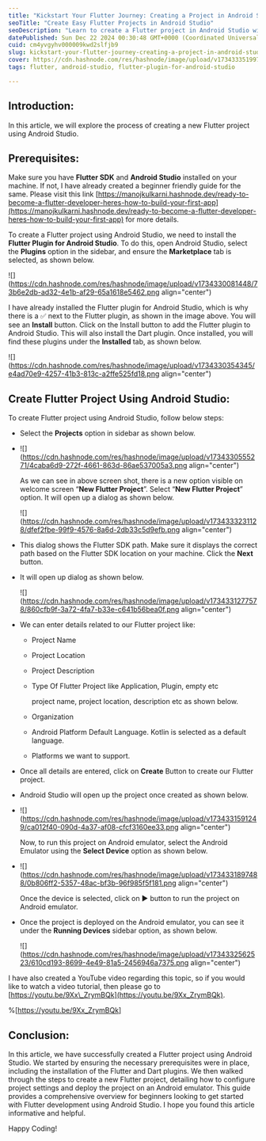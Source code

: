 ```yaml
---
title: "Kickstart Your Flutter Journey: Creating a Project in Android Studio Made Easy"
seoTitle: "Create Easy Flutter Projects in Android Studio"
seoDescription: "Learn to create a Flutter project in Android Studio with this step-by-step guide for beginners. Setup, configure, and deploy your first app easily"
datePublished: Sun Dec 22 2024 00:30:48 GMT+0000 (Coordinated Universal Time)
cuid: cm4yvgyhv000009kwd2slfjb9
slug: kickstart-your-flutter-journey-creating-a-project-in-android-studio-made-easy
cover: https://cdn.hashnode.com/res/hashnode/image/upload/v1734333519970/5e340d8e-22b5-4e32-8774-8227791e329a.png
tags: flutter, android-studio, flutter-plugin-for-android-studio

---
```


## Introduction:

In this article, we will explore the process of creating a new Flutter project using Android Studio.

## Prerequisites:

Make sure you have **Flutter SDK** and **Android Studio** installed on your machine. If not, I have already created a beginner friendly guide for the same. Please visit this link [https://manojkulkarni.hashnode.dev/ready-to-become-a-flutter-developer-heres-how-to-build-your-first-app](https://manojkulkarni.hashnode.dev/ready-to-become-a-flutter-developer-heres-how-to-build-your-first-app) for more details.

To create a Flutter project using Android Studio, we need to install the **Flutter Plugin for Android Studio**. To do this, open Android Studio, select the **Plugins** option in the sidebar, and ensure the **Marketplace** tab is selected, as shown below.

![](https://cdn.hashnode.com/res/hashnode/image/upload/v1734330081448/73b6e2db-ad32-4e1b-af29-65a1618e5462.png align="center")

I have already installed the Flutter plugin for Android Studio, which is why there is a ✅ next to the Flutter plugin, as shown in the image above. You will see an **Install** button. Click on the Install button to add the Flutter plugin to Android Studio. This will also install the Dart plugin. Once installed, you will find these plugins under the **Installed** tab, as shown below.

![](https://cdn.hashnode.com/res/hashnode/image/upload/v1734330354345/e4ad70e9-4257-41b3-813c-a2ffe525fd18.png align="center")

## Create Flutter Project Using Android Studio:

To create Flutter project using Android Studio, follow below steps:

* Select the **Projects** option in sidebar as shown below.
    
* ![](https://cdn.hashnode.com/res/hashnode/image/upload/v1734330555271/4caba6d9-272f-4661-863d-86ae537005a3.png align="center")
    
    As we can see in above screen shot, there is a new option visible on welcome screen “**New Flutter Project**”. Select “**New Flutter Project**” option. It will open up a dialog as shown below.
    
    ![](https://cdn.hashnode.com/res/hashnode/image/upload/v1734333231128/dfef2fbe-99f9-4576-8a6d-2db33c5d9efb.png align="center")
    
* This dialog shows the Flutter SDK path. Make sure it displays the correct path based on the Flutter SDK location on your machine. Click the **Next** button.
    
* It will open up dialog as shown below.
    
    ![](https://cdn.hashnode.com/res/hashnode/image/upload/v1734331277578/860cfb9f-3a72-4fa7-b33e-c641b56bea0f.png align="center")
    
* We can enter details related to our Flutter project like:
    
    * Project Name
        
    * Project Location
        
    * Project Description
        
    * Type Of Flutter Project like Application, Plugin, empty etc
        
        project name, project location, description etc as shown below.
        
    * Organization
        
    * Android Platform Default Language. Kotlin is selected as a default language.
        
    * Platforms we want to support.
        
* Once all details are entered, click on **Create** Button to create our Flutter project.
    
* Android Studio will open up the project once created as shown below.
    
* ![](https://cdn.hashnode.com/res/hashnode/image/upload/v1734331591249/ca012f40-090d-4a37-af08-cfcf3160ee33.png align="center")
    
    Now, to run this project on Android emulator, select the Android Emulator using the **Select Device** option as shown below.
    
* ![](https://cdn.hashnode.com/res/hashnode/image/upload/v1734331897488/0b806ff2-5357-48ac-bf3b-96f985f5f181.png align="center")
    
    Once the device is selected, click on ▶️ button to run the project on Android emulator.
    
* Once the project is deployed on the Android emulator, you can see it under the **Running Devices** sidebar option, as shown below.
    
    ![](https://cdn.hashnode.com/res/hashnode/image/upload/v1734332562523/610cd193-8699-4e49-81a5-2456946a7375.png align="center")
    

I have also created a YouTube video regarding this topic, so if you would like to watch a video tutorial, then please go to [https://youtu.be/9Xx\_ZrymBQk](https://youtu.be/9Xx_ZrymBQk).

%[https://youtu.be/9Xx_ZrymBQk] 

## Conclusion:

In this article, we have successfully created a Flutter project using Android Studio. We started by ensuring the necessary prerequisites were in place, including the installation of the Flutter and Dart plugins. We then walked through the steps to create a new Flutter project, detailing how to configure project settings and deploy the project on an Android emulator. This guide provides a comprehensive overview for beginners looking to get started with Flutter development using Android Studio. I hope you found this article informative and helpful.

Happy Coding!